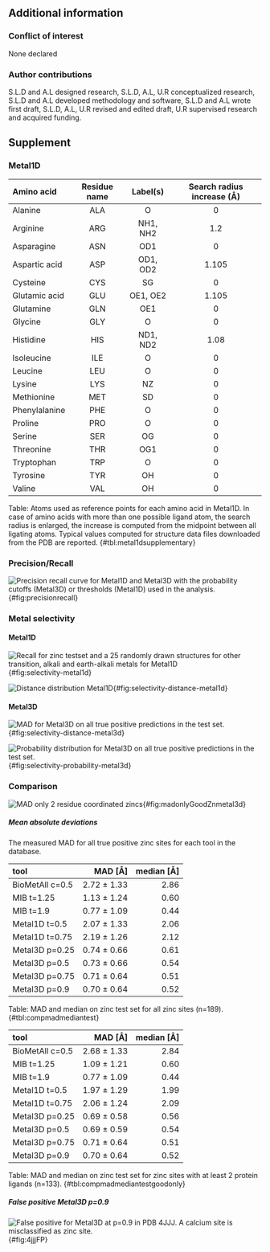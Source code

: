 ## Additional information 

<!-- ### Acknowledgement -->

### Conflict of interest
None declared

### Author contributions
S.L.D and A.L designed research, S.L.D, A.L, U.R conceptualized research, S.L.D and A.L developed methodology and software, S.L.D and A.L wrote first draft, S.L.D, A.L, U.R revised and edited draft, U.R supervised research and acquired funding.



## Supplement

### Metal1D 

| Amino acid    | Residue name | Label(s) | Search radius increase (Å) |
|:--------------|:------------:|:--------:|:--------------------------:|
| Alanine       | ALA          | O        | 0                          |
| Arginine      | ARG          | NH1, NH2 | 1.2                        |
| Asparagine    | ASN          | OD1      | 0                          |
| Aspartic acid | ASP          | OD1, OD2 | 1.105                      |
| Cysteine      | CYS          | SG       | 0                          |
| Glutamic acid | GLU          | OE1, OE2 | 1.105                      |
| Glutamine     | GLN          | OE1      | 0                          |
| Glycine       | GLY          | O        | 0                          |
| Histidine     | HIS          | ND1, ND2 | 1.08                       |
| Isoleucine    | ILE          | O        | 0                          |
| Leucine       | LEU          | O        | 0                          |
| Lysine        | LYS          | NZ       | 0                          |
| Methionine    | MET          | SD       | 0                          |
| Phenylalanine | PHE          | O        | 0                          |
| Proline       | PRO          | O        | 0                          |
| Serine        | SER          | OG       | 0                          |
| Threonine     | THR          | OG1      | 0                          |
| Tryptophan    | TRP          | O        | 0                          |
| Tyrosine      | TYR          | OH       | 0                          |
| Valine        | VAL          | OH       | 0                          |

Table: Atoms used as reference points for each amino acid in Metal1D. In case of amino acids with more than one possible ligand atom, the search radius is enlarged, the increase is computed from the midpoint between all ligating atoms. Typical values computed for structure data files downloaded from the PDB are reported. {#tbl:metal1dsupplementary}


### Precision/Recall

![Precision recall curve for Metal1D and Metal3D with the probability cutoffs (Metal3D) or thresholds (Metal1D) used in the analysis.](images/precisionrecall_0.5.jpg){#fig:precisionrecall}


### Metal selectivity 

#### Metal1D

![Recall for zinc testset and a 25 randomly drawn structures for other transition, alkali and earth-alkali metals for Metal1D](images/metal1D_metal_selectivity.jpg){#fig:selectivity-metal1d}

<!-- ToDo update plots from RMSD to MAD -->

![Distance distribution Metal1D](images/selectivity_metal1D_distances_violin.jpg){#fig:selectivity-distance-metal1d}

#### Metal3D


![MAD for Metal3D on all true positive predictions in the test set.](images/distances_violin.jpg){#fig:selectivity-distance-metal3d}

![Probability distribution for Metal3D on all true positive predictions in the test set.](images/probability_violin.jpg){#fig:selectivity-probability-metal3d}

### Comparison 

![MAD only 2 residue coordinated zincs](images/mad_violin_0.5_2+.jpg){#fig:madonlyGoodZnmetal3d}



##### Mean absolute deviations

The measured MAD for all true positive zinc sites for each tool in the database. 

| tool            |  MAD [Å]             |   median  [Å]|
|:----------------|----------------------:|---------:|
| BioMetAll c=0.5 |          2.72 ± 1.33  |  2.86    |
| MIB t=1.25      |          1.13 ± 1.24  |  0.60    |
| MIB t=1.9       |          0.77 ± 1.09  |  0.44    |
| Metal1D t=0.5   |          2.07 ± 1.33  |  2.06    |
| Metal1D t=0.75  |          2.19 ± 1.26  |  2.12    |
| Metal3D p=0.25  |          0.74 ± 0.66  |  0.61    |
| Metal3D p=0.5   |          0.73 ± 0.66  |  0.54    |
| Metal3D p=0.75  |          0.71 ± 0.64  |  0.51    |
| Metal3D p=0.9   |          0.70 ± 0.64  |  0.52    |

Table: MAD and median on zinc test set for all zinc sites (n=189). {#tbl:compmadmediantest}


| tool            |   MAD [Å]         | median [Å]|
|:----------------|----------------------:|-------:|
| BioMetAll c=0.5 |          2.68 ± 1.33  |  2.84  |
| MIB t=1.25      |          1.09 ± 1.21  |  0.60  |
| MIB t=1.9       |          0.77 ± 1.09  |  0.44  |
| Metal1D t=0.5   |          1.97 ± 1.29  |  1.99  |
| Metal1D t=0.75  |          2.06 ± 1.24  |  2.09  |
| Metal3D p=0.25  |          0.69 ± 0.58  |  0.56  |
| Metal3D p=0.5   |          0.69 ± 0.59  |  0.54  |
| Metal3D p=0.75  |          0.71 ± 0.64  |  0.51  |
| Metal3D p=0.9   |          0.70 ± 0.64  |  0.52  |

Table: MAD and median on zinc test set for zinc sites with at least 2 protein ligands (n=133). {#tbl:compmadmediantestgoodonly}

##### False positive Metal3D p=0.9
![False positive for Metal3D at p=0.9 in PDB 4JJJ. A calcium site is misclassified as zinc site.](images/4JJJ_FalsePositive_p=0.9_annotated.png){#fig:4jjjFP}
